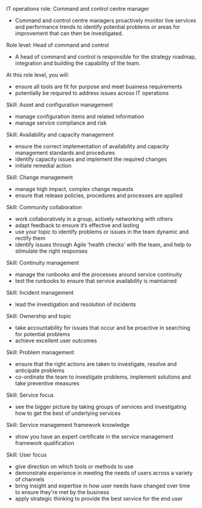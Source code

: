 IT operations role: Command and control centre manager
- Command and control centre managers proactively monitor live services and performance trends to identify potential problems or areas for improvement that can then be investigated.

Role level: Head of command and control
- A head of command and control is responsible for the strategy roadmap, integration and building the capability of the team.

At this role level, you will:
- ensure all tools are fit for purpose and meet business requirements
- potentially be required to address issues across IT operations

Skill: Asset and configuration management
- manage configuration items and related information
- manage service compliance and risk

Skill: Availability and capacity management
- ensure the correct implementation of availability and capacity management standards and procedures
- identify capacity issues and implement the required changes
- initiate remedial action

Skill: Change management
- manage high impact, complex change requests
- ensure that release policies, procedures and processes are applied

Skill: Community collaboration
- work collaboratively in a group, actively networking with others
- adapt feedback to ensure it’s effective and lasting
- use your topic to identify problems or issues in the team dynamic and rectify them
- identify issues through Agile ‘health checks’ with the team, and help to stimulate the right responses

Skill: Continuity management
- manage the runbooks and the processes around service continuity
- test the runbooks to ensure that service availability is maintained

Skill: Incident management
- lead the investigation and resolution of incidents

Skill: Ownership and topic
- take accountability for issues that occur and be proactive in searching for potential problems
- achieve excellent user outcomes

Skill: Problem management
- ensure that the right actions are taken to investigate, resolve and anticipate problems
- co-ordinate the team to investigate problems, implement solutions and take preventive measures

Skill: Service focus
- see the bigger picture by taking groups of services and investigating how to get the best of underlying services

Skill: Service management framework knowledge
- show you have an expert certificate in the service management framework qualification

Skill: User focus
- give direction on which tools or methods to use
- demonstrate experience in meeting the needs of users across a variety of channels
- bring insight and expertise in how user needs have changed over time to ensure they're met by the business
- apply strategic thinking to provide the best service for the end user